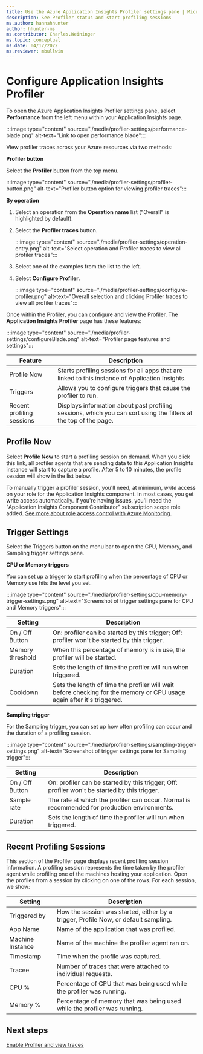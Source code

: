 ```yaml
---
title: Use the Azure Application Insights Profiler settings pane | Microsoft Docs
description: See Profiler status and start profiling sessions
ms.author: hannahhunter
author: hhunter-ms
ms.contributor: Charles.Weininger
ms.topic: conceptual
ms.date: 04/12/2022
ms.reviewer: mbullwin
---
```


# Configure Application Insights Profiler

To open the Azure Application Insights Profiler settings pane, select **Performance** from the left menu within your Application Insights page.

:::image type="content" source="./media/profiler-settings/performance-blade.png" alt-text="Link to open performance blade":::

View profiler traces across your Azure resources via two methods: 

**Profiler button**

Select the **Profiler** button from the top menu.

  :::image type="content" source="./media/profiler-settings/profiler-button.png" alt-text="Profiler button option for viewing profiler traces":::

**By operation**

1. Select an operation from the **Operation name** list ("Overall" is highlighted by default).
1. Select the **Profiler traces** button.
   
   :::image type="content" source="./media/profiler-settings/operation-entry.png" alt-text="Select operation and Profiler traces to view all profiler traces":::

1. Select one of the examples from the list to the left.
1. Select **Configure Profiler**.

   :::image type="content" source="./media/profiler-settings/configure-profiler.png" alt-text="Overall selection and clicking Profiler traces to view all profiler traces":::

Once within the Profiler, you can configure and view the Profiler. The **Application Insights Profiler** page has these features:

:::image type="content" source="./media/profiler-settings/configureBlade.png" alt-text="Profiler page features and settings":::

| Feature | Description |
|-|-|
Profile Now | Starts profiling sessions for all apps that are linked to this instance of Application Insights.
Triggers | Allows you to configure triggers that cause the profiler to run. 
Recent profiling sessions | Displays information about past profiling sessions, which you can sort using the filters at the top of the page.

## Profile Now
Select **Profile Now** to start a profiling session on demand. When you click this link, all profiler agents that are sending data to this Application Insights instance will start to capture a profile. After 5 to 10 minutes, the profile session will show in the list below.

To manually trigger a profiler session, you'll need, at minimum, *write* access on your role for the Application Insights component. In most cases, you get write access automatically. If you're having issues, you'll need the "Application Insights Component Contributor" subscription scope role added. [See more about role access control with Azure Monitoring](./resources-roles-access-control.md).

## Trigger Settings

Select the Triggers button on the menu bar to open the CPU, Memory, and Sampling trigger settings pane. 

**CPU or Memory triggers**

You can set up a trigger to start profiling when the percentage of CPU or Memory use hits the level you set.

:::image type="content" source="./media/profiler-settings/cpu-memory-trigger-settings.png" alt-text="Screenshot of trigger settings pane for CPU and Memory triggers":::

| Setting | Description |
|-|-|
On / Off Button | On: profiler can be started by this trigger; Off: profiler won't be started by this trigger.
Memory threshold | When this percentage of memory is in use, the profiler will be started.
Duration | Sets the length of time the profiler will run when triggered.
Cooldown | Sets the length of time the profiler will wait before checking for the memory or CPU usage again after it's triggered.

**Sampling trigger**

For the Sampling trigger, you can set up how often profiling can occur and the duration of a profiling session.

:::image type="content" source="./media/profiler-settings/sampling-trigger-settings.png" alt-text="Screenshot of trigger settings pane for Sampling trigger":::

| Setting | Description |
|-|-|
On / Off Button | On: profiler can be started by this trigger; Off: profiler won't be started by this trigger.
Sample rate | The rate at which the profiler can occur. Normal is recommended for production environments.
Duration | Sets the length of time the profiler will run when triggered.

## Recent Profiling Sessions
This section of the Profiler page displays recent profiling session information. A profiling session represents the time taken by the profiler agent while profiling one of the machines hosting your application. Open the profiles from a session by clicking on one of the rows. For each session, we show:

| Setting | Description |
|-|-|
Triggered by | How the session was started, either by a trigger, Profile Now, or default sampling. 
App Name | Name of the application that was profiled.
Machine Instance | Name of the machine the profiler agent ran on.
Timestamp | Time when the profile was captured.
Tracee | Number of traces that were attached to individual requests.
CPU % | Percentage of CPU that was being used while the profiler was running.
Memory % | Percentage of memory that was being used while the profiler was running.

## Next steps
[Enable Profiler and view traces](profiler-overview.md?toc=/azure/azure-monitor/toc.json)

[profiler-on-demand]: ./media/profiler-settings/Profiler-on-demand.png
[performance-blade]: ./media/profiler-settings/performance-blade.png
[configure-profiler-page]: ./media/profiler-settings/configureBlade.png
[trigger-settings-flyout]: ./media/profiler-settings/CPUTrigger.png
[create-performance-test]: ./media/profiler-settings/new-performance-test.png
[configure-performance-test]: ./media/profiler-settings/configure-performance-test.png
[load-test-queued]: ./media/profiler-settings/load-test-queued.png
[load-test-in-progress]: ./media/profiler-settings/load-test-inprogress.png
[enable-app-insights]: ./media/profiler-settings/enable-app-insights-blade-01.png
[update-site-extension]: ./media/profiler-settings/update-site-extension-01.png
[change-and-save-appinsights]: ./media/profiler-settings/change-and-save-appinsights-01.png
[app-settings-for-profiler]: ./media/profiler-settings/appsettings-for-profiler-01.png
[check-for-extension-update]: ./media/profiler-settings/check-extension-update-01.png
[profiler-timeout]: ./media/profiler-settings/profiler-timeout.png
